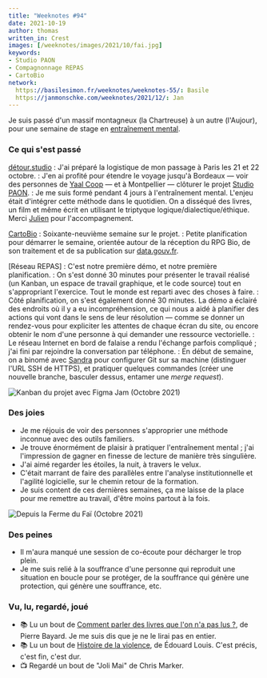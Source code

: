 ```yaml
---
title: "Weeknotes #94"
date: 2021-10-19
author: thomas
written_in: Crest
images: [/weeknotes/images/2021/10/fai.jpg]
keywords:
- Studio PAON
- Compagnonnage REPAS
- CartoBio
network:
  https://basilesimon.fr/weeknotes/weeknotes-55/: Basile
  https://janmonschke.com/weeknotes/2021/12/: Jan
---
```


Je suis passé d'un massif montagneux (la Chartreuse) à un autre (l'Aujour), pour une semaine de stage en [entraînement mental](https://fr.wikipedia.org/wiki/Entra%C3%AEnement_mental).

<!--more-->

### Ce qui s'est passé

[détour.studio]
: J'ai préparé la logistique de mon passage à Paris les 21 et 22 octobre.
: J'en ai profité pour étendre le voyage jusqu'à Bordeaux — voir des personnes de [Yaal Coop](https://www.yaal.coop) — et à Montpellier — clôturer le projet [Studio PAON][EditAdapt].
: Je me suis formé pendant 4 jours à l'entraînement mental. L'enjeu était d'intégrer cette méthode dans le quotidien. On a disséqué des livres, un film et même écrit en utilisant le triptyque logique/dialectique/éthique. Merci [Julien](https://laturbineagraines.net/index.php/calendrier/#EM) pour l'accompagnement.

[CartoBio]
: Soixante-neuvième semaine sur le projet.
: Petite planification pour démarrer le semaine, orientée autour de la réception du RPG Bio, de son traitement et de sa publication sur [data.gouv.fr](https://data.gouv.fr).

[Réseau REPAS]
: C'est notre première démo, et notre première planification.
: On s'est donné 30 minutes pour présenter le travail réalisé (un Kanban, un espace de travail graphique, et le code source) tout en s'appropriant l'exercice. Tout le monde est reparti avec des choses à faire.
: Côté planification, on s'est également donné 30 minutes. La démo a éclairé des endroits où il y a eu incompréhension, ce qui nous a aidé à planifier des actions qui vont dans le sens de leur résolution — comme se donner un rendez-vous pour expliciter les attentes de chaque écran du site, ou encore obtenir le nom d'une personne à qui demander une ressource vectorielle.
: Le réseau Internet en bord de falaise a rendu l'échange parfois compliqué ; j'ai fini par rejoindre la conversation par téléphone.
: En début de semaine, on a binomé avec [Sandra] pour configurer Git sur sa machine (distinguer l'URL SSH de HTTPS), et pratiquer quelques commandes (créer une nouvelle branche, basculer dessus, entamer une _merge request_).

![](/weeknotes/images/2021/10/figma-kanban.png "Kanban du projet avec Figma Jam (Octobre 2021)")

### Des joies

- Je me réjouis de voir des personnes s'approprier une méthode inconnue avec des outils familiers.
- Je trouve énormément de plaisir à pratiquer l'entraînement mental ; j'ai l'impression de gagner en finesse de lecture de manière très singulière.
- J'ai aimé regarder les étoiles, la nuit, à travers le velux.
- C'était marrant de faire des parallèles entre l'analyse institutionnelle et l'agilité logicielle, sur le chemin retour de la formation.
- Je suis content de ces dernières semaines, ça me laisse de la place pour me remettre au travail, d'être moins partout à la fois.

![](/weeknotes/images/2021/10/fai.jpg "Depuis la Ferme du Faï (Octobre 2021)")

### Des peines

- Il m'aura manqué une session de co-écoute pour décharger le trop plein.
- Je me suis relié à la souffrance d'une personne qui reproduit une situation en boucle pour se protéger, de la souffrance qui génère une protection, qui génère une souffrance, etc.

### Vu, lu, regardé, joué

- 📚 Lu un bout de [Comment parler des livres que l'on n'a pas lus ?](http://www.leseditionsdeminuit.fr/livre-Comment_parler_des_livres_que_l_on_n_a_pas_lus__-2514-1-1-0-1.html), de Pierre Bayard. Je me suis dis que je ne le lirai pas en entier.
- 📚 Lu un bout de [Histoire de la violence](https://www.seuil.com/ouvrage/histoire-de-la-violence-edouard-louis/9782021177787), de Édouard Louis. C'est précis, c'est fin, c'est dur.
- 📺 Regardé un bout de "Joli Mai" de Chris Marker.

[détour.studio]: /
[CartoBio]: https://cartobio.org/
[EditAdapt]: http://editadapt.fr/
[La Zone]: http://la.zone
[YesWiki]: https://yeswiki.net
[NatureProgres]: http://np26.fr/

[Noémie]: https://noemiegirard.co
[Sandra]: https://sandrakpodar.net/
[Juliette]: https://twitter.com/ju_net01
[Sofia]: https://twitter.com/sofiaboulaarab
[Guillaume]: https://www.yuzutech.fr/
[Antoine]: https://www.quaternum.net/
[Yannick]: https://elsif.fr/
[Basile]: https://basilesimon.fr/
[Maïtané]: https://maiwann.net/
[Laurent]: https://cocotier.xyz/
[Audrey]: https://fr.linkedin.com/in/audreybramy
